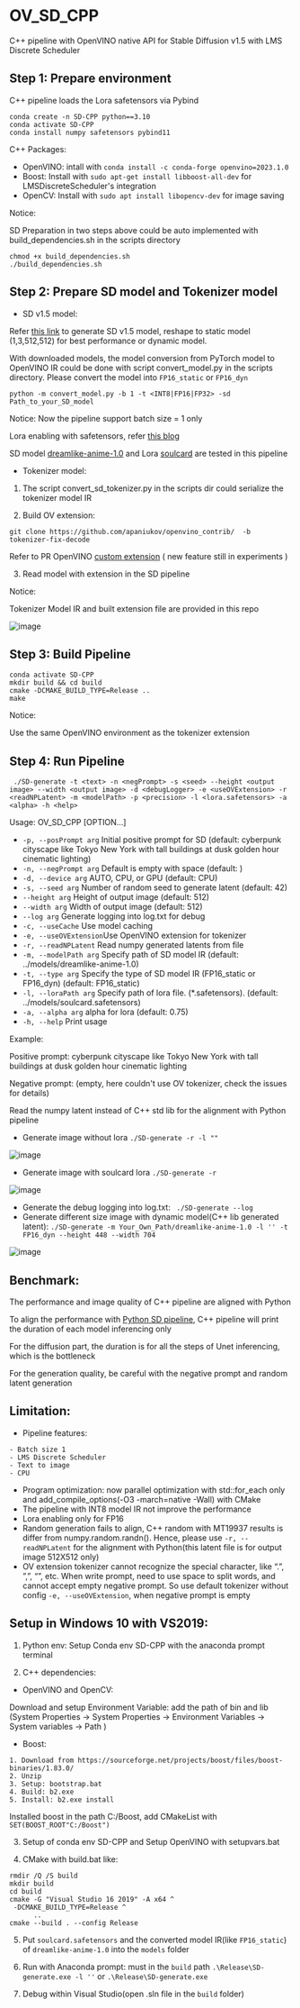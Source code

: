 # OV_SD_CPP
C++ pipeline with OpenVINO native API for Stable Diffusion v1.5 with LMS Discrete Scheduler

## Step 1: Prepare environment
C++ pipeline loads the Lora safetensors via Pybind
```shell
conda create -n SD-CPP python==3.10
conda activate SD-CPP
conda install numpy safetensors pybind11
```
C++ Packages:
* OpenVINO: intall with `conda install -c conda-forge openvino=2023.1.0`
* Boost: Install with `sudo apt-get install libboost-all-dev` for LMSDiscreteScheduler's integration
* OpenCV: Install with `sudo apt install libopencv-dev` for image saving

Notice: 

SD Preparation in two steps above could be auto implemented with build_dependencies.sh in the scripts directory 
```shell
chmod +x build_dependencies.sh
./build_dependencies.sh
```

## Step 2: Prepare SD model and Tokenizer model
* SD v1.5 model:

Refer [this link](https://github.com/intel-innersource/frameworks.ai.openvino.llm.bench/blob/main/public/convert.py#L124-L184) to generate SD v1.5 model, reshape to static model (1,3,512,512) for best performance or dynamic model. 

With downloaded models, the model conversion from PyTorch model to OpenVINO IR could be done with script convert_model.py in the scripts directory. Please convert the model into `FP16_static` or `FP16_dyn` 

```shell
python -m convert_model.py -b 1 -t <INT8|FP16|FP32> -sd Path_to_your_SD_model
```
Notice: Now the pipeline support batch size = 1 only

Lora enabling with safetensors, refer [this blog](https://blog.openvino.ai/blog-posts/enable-lora-weights-with-stable-diffusion-controlnet-pipeline) 

SD model [dreamlike-anime-1.0](https://huggingface.co/dreamlike-art/dreamlike-anime-1.0) and Lora [soulcard](https://civitai.com/models/67927?modelVersionId=72591) are tested in this pipeline

* Tokenizer model:
  
1. The script convert_sd_tokenizer.py in the scripts dir could serialize the tokenizer model IR

2. Build OV extension:
 
```git clone https://github.com/apaniukov/openvino_contrib/  -b tokenizer-fix-decode```

Refer to PR OpenVINO [custom extension](https://github.com/openvinotoolkit/openvino_contrib/pull/687) ( new feature still in experiments )

3. Read model with extension in the SD pipeline 

Notice:

Tokenizer Model IR and built extension file are provided in this repo

![image](https://github.com/yangsu2022/OV_SD_CPP/assets/102195992/bac14f96-69c9-4ec4-b694-21a62a3176f4)

## Step 3: Build Pipeline

```shell
conda activate SD-CPP
mkdir build && cd build
cmake -DCMAKE_BUILD_TYPE=Release ..
make
```
Notice:

Use the same OpenVINO environment as the tokenizer extension

## Step 4: Run Pipeline
```shell
 ./SD-generate -t <text> -n <negPrompt> -s <seed> --height <output image> --width <output image> -d <debugLogger> -e <useOVExtension> -r <readNPLatent> -m <modelPath> -p <precision> -l <lora.safetensors> -a <alpha> -h <help>
```

Usage:
  OV_SD_CPP [OPTION...]

* `-p, --posPrompt arg`     Initial positive prompt for SD  (default: cyberpunk cityscape like Tokyo New York  with tall buildings at dusk golden hour cinematic lighting)
* `-n, --negPrompt arg` Default is empty with space (default: )
* `-d, --device arg` AUTO, CPU, or GPU (default: CPU)
* `-s, --seed arg`      Number of random seed to generate latent (default: 42)
* `--height arg`        Height of output image (default: 512)
* `--width arg`         Width of output image (default: 512)
* `--log arg`           Generate logging into log.txt for debug
* `-c, --useCache`      Use model caching
* `-e, --useOVExtension`Use OpenVINO extension for tokenizer
* `-r, --readNPLatent`  Read numpy generated latents from file
* `-m, --modelPath arg` Specify path of SD model IR (default: ../models/dreamlike-anime-1.0)
* `-t, --type arg`      Specify the type of SD model IR (FP16_static or FP16_dyn) (default: FP16_static)
* `-l, --loraPath arg`  Specify path of lora file. (*.safetensors). (default: ../models/soulcard.safetensors)
* `-a, --alpha arg`     alpha for lora (default: 0.75)
* `-h, --help`          Print usage

Example:

Positive prompt: cyberpunk cityscape like Tokyo New York  with tall buildings at dusk golden hour cinematic lighting

Negative prompt: (empty, here couldn't use OV tokenizer, check the issues for details)  

Read the numpy latent instead of C++ std lib for the alignment with Python pipeline 

* Generate image without lora ` ./SD-generate -r -l "" `

![image](https://github.com/intel-sandbox/OV_SD_CPP/assets/102195992/66047d66-08a3-4272-abdc-7999d752eea0)

* Generate image with soulcard lora ` ./SD-generate -r `

![image](https://github.com/intel-sandbox/OV_SD_CPP/assets/102195992/0f6e2e3e-74fe-4bd4-bb86-df17cb4bf3f8)

* Generate the debug logging into log.txt: ` ./SD-generate --log`
* Generate different size image with dynamic model(C++ lib generated latent): ` ./SD-generate -m Your_Own_Path/dreamlike-anime-1.0 -l '' -t FP16_dyn --height 448 --width 704 `

![image](https://github.com/yangsu2022/OV_SD_CPP/assets/102195992/9bd58b64-6688-417e-b435-c0991247b97b)

## Benchmark:
The performance and image quality of C++ pipeline are aligned with Python

To align the performance with [Python SD pipeline](https://github.com/FionaZZ92/OpenVINO_sample/tree/master/SD_controlnet), C++ pipeline will print the duration of each model inferencing only

For the diffusion part, the duration is for all the steps of Unet inferencing, which is the bottleneck

For the generation quality, be careful with the negative prompt and random latent generation

## Limitation:
* Pipeline features:
```shell
- Batch size 1
- LMS Discrete Scheduler
- Text to image
- CPU
```
* Program optimization:
now parallel optimization with std::for_each only and add_compile_options(-O3 -march=native -Wall) with CMake
* The pipeline with INT8 model IR not improve the performance  
* Lora enabling only for FP16
* Random generation fails to align, C++ random with MT19937 results is differ from numpy.random.randn(). Hence, please use `-r, --readNPLatent` for the alignment with Python(this latent file is for output image 512X512 only) 
* OV extension tokenizer cannot recognize the special character, like “.”, ”,”, “”, etc. When write prompt, need to use space to split words, and cannot accept empty negative prompt.
So use default tokenizer without config `-e, --useOVExtension`, when negative prompt is empty
  
## Setup in Windows 10 with VS2019:
1. Python env: Setup Conda env SD-CPP with the anaconda prompt terminal

2. C++ dependencies:

* OpenVINO and OpenCV:

Download and setup Environment Variable: add the path of bin and lib
(System Properties -> System Properties -> Environment Variables -> System variables -> Path )
* Boost:
```shell
1. Download from https://sourceforge.net/projects/boost/files/boost-binaries/1.83.0/
2. Unzip
3. Setup: bootstrap.bat 
4. Build: b2.exe
5. Install: b2.exe install
```
Installed boost in the path C:/Boost, add CMakeList with `SET(BOOST_ROOT"C:/Boost")`

3. Setup of conda env SD-CPP and Setup OpenVINO with setupvars.bat

4. CMake with build.bat like:

```shell
rmdir /Q /S build
mkdir build
cd build
cmake -G "Visual Studio 16 2019" -A x64 ^
 -DCMAKE_BUILD_TYPE=Release ^
      ..
cmake --build . --config Release
```

5. Put `soulcard.safetensors` and the converted model IR(like `FP16_static`) of `dreamlike-anime-1.0` into the `models` folder

6. Run with Anaconda prompt: must in the `build` path
 `.\Release\SD-generate.exe -l ''` or `.\Release\SD-generate.exe` 

7. Debug within Visual Studio(open .sln file in the `build` folder)
